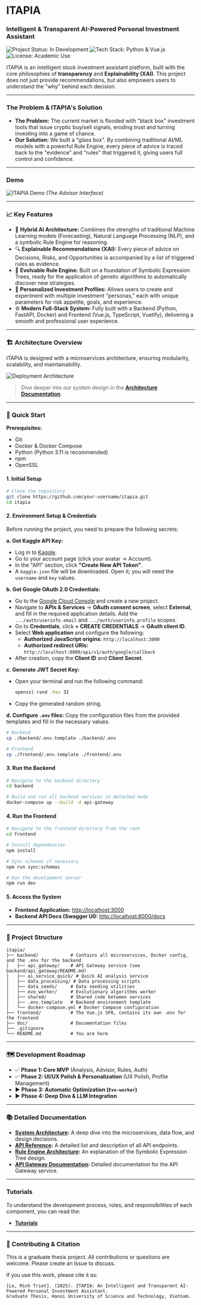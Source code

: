 # ITAPIA
### Intelligent & Transparent AI-Powered Personal Investment Assistant

![Project Status: In Development](https://img.shields.io/badge/status-in_development-yellowgreen) ![Tech Stack: Python & Vue.js](https://img.shields.io/badge/tech-Python|Vue.js|FastAPI|ScikitLearn|BERT|TALib-blue) ![License: Academic Use](https://img.shields.io/badge/license-Academic_Use-lightgrey)

ITAPIA is an intelligent stock investment assistant platform, built with the core philosophies of **transparency** and **Explainability (XAI)**. This project does not just provide recommendations, but also empowers users to understand the "why" behind each decision.

---

### The Problem & ITAPIA's Solution

*   **The Problem:** The current market is flooded with "black box" investment tools that issue cryptic buy/sell signals, eroding trust and turning investing into a game of chance.
*   **Our Solution:** We built a "glass box". By combining traditional AI/ML models with a powerful Rule Engine, every piece of advice is traced back to the "evidence" and "rules" that triggered it, giving users full control and confidence.

---

### Demo
<!-- Insert screenshot or GIF demo here -->
![ITAPIA Demo](./doc/public/itapia-demo.gif)
*(The Advisor Interface)*

---

### 📈 Key Features

*   🧠 **Hybrid AI Architecture:** Combines the strengths of traditional Machine Learning models (Forecasting), Natural Language Processing (NLP), and a symbolic Rule Engine for reasoning.
*   🔍 **Explainable Recommendations (XAI):** Every piece of advice on Decisions, Risks, and Opportunities is accompanied by a list of triggered rules as evidence.
*   🧬 **Evolvable Rule Engine:** Built on a foundation of Symbolic Expression Trees, ready for the application of genetic algorithms to automatically discover new strategies.
*   👤 **Personalized Investment Profiles:** Allows users to create and experiment with multiple investment "personas," each with unique parameters for risk appetite, goals, and experience.
*   ⚙️ **Modern Full-Stack System:** Fully built with a Backend (Python, FastAPI, Docker) and Frontend (Vue.js, TypeScript, Vuetify), delivering a smooth and professional user experience.

---

### 🏗️ Architecture Overview

ITAPIA is designed with a microservices architecture, ensuring modularity, scalability, and maintainability.

![Deployment Architecture](./doc/diagram/UML-deployment.png)

> Dive deeper into our system design in the **[Architecture Documentation](./doc/public/itapia-mvp-v1.0.md)**.

---

### 🚀 Quick Start

**Prerequisites:**
*   Git
*   Docker & Docker Compose
*   Python (Python 3.11 is recommended)
*   npm
*   OpenSSL

#### 1. Initial Setup

```bash
# Clone the repository
git clone https://github.com/your-username/itapia.git
cd itapia
```

#### 2. Environment Setup & Credentials

Before running the project, you need to prepare the following secrets:

**a. Get Kaggle API Key:**
*   Log in to [Kaggle](https://www.kaggle.com/).
*   Go to your account page (click your avatar -> Account).
*   In the "API" section, click **"Create New API Token"**.
*   A `kaggle.json` file will be downloaded. Open it; you will need the `username` and `key` values.

**b. Get Google OAuth 2.0 Credentials:**
*   Go to the [Google Cloud Console](https://console.cloud.google.com/) and create a new project.
*   Navigate to **APIs & Services** -> **OAuth consent screen**, select **External**, and fill in the required application details. Add the `.../auth/userinfo.email` and `.../auth/userinfo.profile` scopes.
*   Go to **Credentials**, click **+ CREATE CREDENTIALS** -> **OAuth client ID**.
*   Select **Web application** and configure the following:
    *   **Authorized JavaScript origins:** `http://localhost:3000`
    *   **Authorized redirect URIs:** `http://localhost:8000/api/v1/auth/google/callback`
*   After creation, copy the **Client ID** and **Client Secret**.

**c. Generate JWT Secret Key:**
*   Open your terminal and run the following command:
    ```bash
    openssl rand -hex 32
    ```
*   Copy the generated random string.

**d. Configure `.env` files:**
Copy the configuration files from the provided templates and fill in the necessary values.
```bash
# Backend
cp ./backend/.env.template ./backend/.env

# Frontend
cp ./frontend/.env.template ./frontend/.env
```

#### 3. Run the Backend

```bash
# Navigate to the backend directory
cd backend

# Build and run all backend services in detached mode
docker-compose up --build -d api-gateway
```

#### 4. Run the Frontend

```bash
# Navigate to the frontend directory from the root
cd frontend

# Install dependencies
npm install

# Sync schemas if necessary
npm run sync:schemas

# Run the development server
npm run dev
```

#### 5. Access the System
*   **Frontend Application:** [http://localhost:3000](http://localhost:3000)
*   **Backend API Docs (Swagger UI):** [http://localhost:8000/docs](http://localhost:8000/docs)

---

### 📁 Project Structure

```
itapia/
├── backend/            # Contains all microservices, Docker config, and the .env for the backend
│   ├── api_gateway/    # API Gateway service (see backend/api_gateway/README.md)
│   ├── ai_service_quick/ # Quick AI analysis service
│   ├── data_processing/ # Data processing scripts
│   ├── data_seeds/     # Data seeding utilities
│   ├── evo_worker/     # Evolutionary algorithms worker
│   ├── shared/         # Shared code between services
│   ├── .env.template   # Backend environment template
│   └── docker-compose.yml # Docker Compose configuration
├── frontend/           # The Vue.js SPA, contains its own .env for the frontend
├── doc/                # Documentation files
├── .gitignore
└── README.md           # You are here
```

---

### 🗺️ Development Roadmap

-   ✅ **Phase 1: Core MVP** (Analysis, Advisor, Rules, Auth)
-   ✅ **Phase 2: UI/UX Polish & Personalization** (UX Polish, Profile Management)
-   ▶️ **Phase 3: Automatic Optimization (`Evo-worker`)**
-   ▶️ **Phase 4: Deep Dive & LLM Integration**

---

### 📚 Detailed Documentation

*   **[System Architecture](./doc/public/itapia-mv-p-v1.0.md):** A deep dive into the microservices, data flow, and design decisions.
*   **[API Reference](./doc/public/API-doc-v1.pdf):** A detailed list and description of all API endpoints.
*   **[Rule Engine Architecture](./doc/public/rule-architecture.pdf):** An explanation of the Symbolic Expression Tree design.
*   **[API Gateway Documentation](./backend/api_gateway/README.md):** Detailed documentation for the API Gateway service.

---

### Tutorials
To understand the development process, roles, and responsibilities of each component, you can read the:
*   **[Tutorials](./doc/tutorials/index.md)**


---

### 🤝 Contributing & Citation

This is a graduate thesis project. All contributions or questions are welcome. Please create an Issue to discuss.

If you use this work, please cite it as:
```
[Le, Minh Triet]. (2025). ITAPIA: An Intelligent and Transparent AI-Powered Personal Investment Assistant. 
Graduate Thesis, Hanoi University of Science and Technology, Vietnam.
```